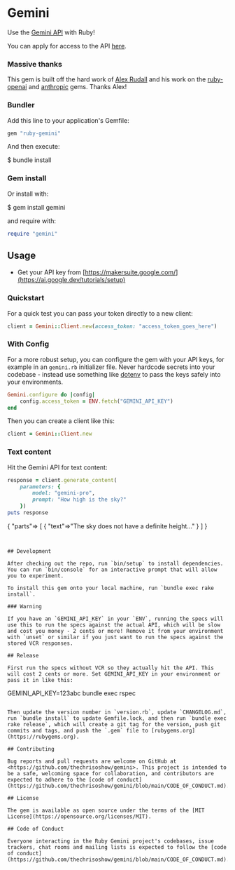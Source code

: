# Gemini

Use the [Gemini API](https://ai.google.dev/docs) with Ruby!

You can apply for access to the API [here](https://ai.google.dev/tutorials/setup).


### Massive thanks
This gem is built off the hard work of [Alex Rudall](https://github.com/alexrudall) and his work on the [ruby-openai](https://github.com/alexrudall/ruby-openai) and [anthropic](https://github.com/alexrudall/anthropic) gems. Thanks Alex!

### Bundler

Add this line to your application's Gemfile:

```ruby
gem "ruby-gemini"
```

And then execute:

$ bundle install

### Gem install

Or install with:

$ gem install gemini

and require with:

```ruby
require "gemini"
```

## Usage

- Get your API key from [https://makersuite.google.com/](https://ai.google.dev/tutorials/setup)

### Quickstart

For a quick test you can pass your token directly to a new client:

```ruby
client = Gemini::Client.new(access_token: "access_token_goes_here")
```

### With Config

For a more robust setup, you can configure the gem with your API keys, for example in an `gemini.rb` initializer file. Never hardcode secrets into your codebase - instead use something like [dotenv](https://github.com/motdotla/dotenv) to pass the keys safely into your environments.

```ruby
Gemini.configure do |config|
    config.access_token = ENV.fetch("GEMINI_API_KEY")
end
```

Then you can create a client like this:

```ruby
client = Gemini::Client.new
```

### Text content

Hit the Gemini API for text content:

```ruby
response = client.generate_content(
    parameters: {
        model: "gemini-pro",
        prompt: "How high is the sky?"
    })
puts response
```
{
  "parts"=> [
    {
      "text"=>"The sky does not have a definite height..."
    }
  ]
}
```


## Development

After checking out the repo, run `bin/setup` to install dependencies. You can run `bin/console` for an interactive prompt that will allow you to experiment.

To install this gem onto your local machine, run `bundle exec rake install`.

### Warning

If you have an `GEMINI_API_KEY` in your `ENV`, running the specs will use this to run the specs against the actual API, which will be slow and cost you money - 2 cents or more! Remove it from your environment with `unset` or similar if you just want to run the specs against the stored VCR responses.

## Release

First run the specs without VCR so they actually hit the API. This will cost 2 cents or more. Set GEMINI_API_KEY in your environment or pass it in like this:

```
GEMINI_API_KEY=123abc bundle exec rspec
```

Then update the version number in `version.rb`, update `CHANGELOG.md`, run `bundle install` to update Gemfile.lock, and then run `bundle exec rake release`, which will create a git tag for the version, push git commits and tags, and push the `.gem` file to [rubygems.org](https://rubygems.org).

## Contributing

Bug reports and pull requests are welcome on GitHub at <https://github.com/thechrisoshow/gemini>. This project is intended to be a safe, welcoming space for collaboration, and contributors are expected to adhere to the [code of conduct](https://github.com/thechrisoshow/gemini/blob/main/CODE_OF_CONDUCT.md).

## License

The gem is available as open source under the terms of the [MIT License](https://opensource.org/licenses/MIT).

## Code of Conduct

Everyone interacting in the Ruby Gemini project's codebases, issue trackers, chat rooms and mailing lists is expected to follow the [code of conduct](https://github.com/thechrisoshow/gemini/blob/main/CODE_OF_CONDUCT.md).
